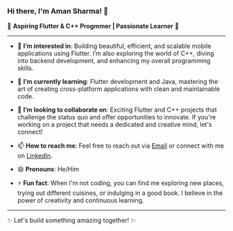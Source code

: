 

### Hi there, I'm Aman Sharma! 👋

🌟 **Aspiring Flutter & C++ Progmmer | Passionate Learner** 🌟

---

- 👀 **I’m interested in**: Building beautiful, efficient, and scalable mobile applications using Flutter. I’m also exploring the world of C++, diving into backend development, and enhancing my overall programming skills.

- 🌱 **I’m currently learning**: Flutter development and Java, mastering the art of creating cross-platform applications with clean and maintainable code.

- 💞️ **I’m looking to collaborate on**: Exciting Flutter and C++ projects that challenge the status quo and offer opportunities to innovate. If you're working on a project that needs a dedicated and creative mind, let's connect!
      
- 📫 **How to reach me**: Feel free to reach out via [Email](mailto:amanaks8055@gmail.com) or connect with me on [LinkedIn](https://www.linkedin.com/in/aman-sharma-6a3365254/).

- 😄 **Pronouns**: He/Him

- ⚡ **Fun fact**: When I'm not coding, you can find me exploring new places, trying out different cuisines, or indulging in a good book. I believe in the power of creativity and continuous learning.

---

✨ Let's build something amazing together! ✨


